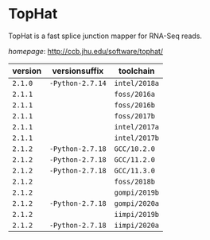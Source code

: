 # TopHat

TopHat is a fast splice junction mapper for RNA-Seq reads.

*homepage*: <http://ccb.jhu.edu/software/tophat/>

version | versionsuffix | toolchain
--------|---------------|----------
``2.1.0`` | ``-Python-2.7.14`` | ``intel/2018a``
``2.1.1`` |  | ``foss/2016a``
``2.1.1`` |  | ``foss/2016b``
``2.1.1`` |  | ``foss/2017b``
``2.1.1`` |  | ``intel/2017a``
``2.1.1`` |  | ``intel/2017b``
``2.1.2`` | ``-Python-2.7.18`` | ``GCC/10.2.0``
``2.1.2`` | ``-Python-2.7.18`` | ``GCC/11.2.0``
``2.1.2`` | ``-Python-2.7.18`` | ``GCC/11.3.0``
``2.1.2`` |  | ``foss/2018b``
``2.1.2`` |  | ``gompi/2019b``
``2.1.2`` | ``-Python-2.7.18`` | ``gompi/2020a``
``2.1.2`` |  | ``iimpi/2019b``
``2.1.2`` | ``-Python-2.7.18`` | ``iimpi/2020a``
